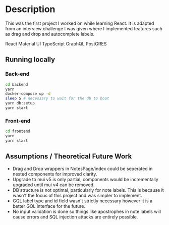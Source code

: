 # Description

This was the first project I worked on while learning React. It is adapted from an interview challenge I was given where I implemented features such as drag and drop and autocomplete labels.

React
Material UI
TypeScript
GraphQL
PostGRES

## Running locally

### Back-end

```sh
cd backend
yarn
docker-compose up -d
sleep 5 # necessary to wait for the db to boot
yarn db:setup
yarn start
```

### Front-end

```sh
cd frontend
yarn
yarn start
```

## Assumptions / Theoretical Future Work

- Drag and Drop wrappers in NotesPage/index could be seperated in nested components for improved clarity.
- Upgrade to mui v5 is only partial, components would be incrementally upgraded until mui v4 can be removed.
- DB structure is not optimal, particularly for note labels. This is because it wasn't the focus of this project and was simpler to implement. 
- GQL label type and id field wasn't strictly necessary however it is a better GQL interface for the future.
- No input validation is done so things like apostrophes in note labels will cause errors and SQL injection attacks are entirely possible.

